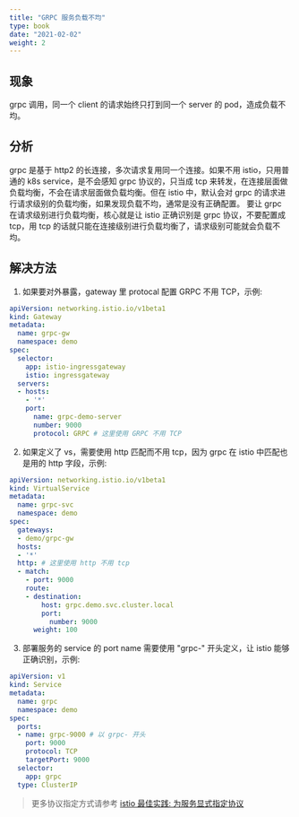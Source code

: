 ```yaml
---
title: "GRPC 服务负载不均"
type: book
date: "2021-02-02"
weight: 2
---
```



## 现象

grpc 调用，同一个 client 的请求始终只打到同一个 server 的 pod，造成负载不均。

## 分析

grpc 是基于 http2 的长连接，多次请求复用同一个连接。如果不用 istio，只用普通的 k8s service，是不会感知 grpc 协议的，只当成 tcp 来转发，在连接层面做负载均衡，不会在请求层面做负载均衡。但在 istio 中，默认会对 grpc 的请求进行请求级别的负载均衡，如果发现负载不均，通常是没有正确配置。
要让 grpc 在请求级别进行负载均衡，核心就是让 istio 正确识别是 grpc 协议，不要配置成 tcp，用 tcp 的话就只能在连接级别进行负载均衡了，请求级别可能就会负载不均。

## 解决方法

1. 如果要对外暴露，gateway 里 protocal 配置 GRPC 不用 TCP，示例:

```yaml
apiVersion: networking.istio.io/v1beta1
kind: Gateway
metadata:
  name: grpc-gw
  namespace: demo
spec:
  selector:
    app: istio-ingressgateway
    istio: ingressgateway
  servers:
  - hosts:
    - '*'
    port:
      name: grpc-demo-server
      number: 9000
      protocol: GRPC # 这里使用 GRPC 不用 TCP
```

2. 如果定义了 vs，需要使用 http 匹配而不用 tcp，因为 grpc 在 istio 中匹配也是用的 http 字段，示例:

```yaml
apiVersion: networking.istio.io/v1beta1
kind: VirtualService
metadata:
  name: grpc-svc
  namespace: demo
spec:
  gateways:
  - demo/grpc-gw
  hosts:
  - '*'
  http: # 这里使用 http 不用 tcp
  - match:
    - port: 9000
    route:
    - destination:
        host: grpc.demo.svc.cluster.local
        port:
          number: 9000
      weight: 100
```

3. 部署服务的 service 的 port name 需要使用 "grpc-" 开头定义，让 istio 能够正确识别，示例:

```yaml
apiVersion: v1
kind: Service
metadata:
  name: grpc
  namespace: demo
spec:
  ports:
  - name: grpc-9000 # 以 grpc- 开头
    port: 9000
    protocol: TCP
    targetPort: 9000
  selector:
    app: grpc
  type: ClusterIP
```

> 更多协议指定方式请参考 [istio 最佳实践: 为服务显式指定协议](https://imroc.cc/istio/best-practice/specify-protocol/)